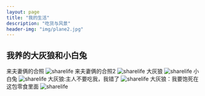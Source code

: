 ```yaml
---
layout: page
title: "我的生活"
description: "吃货与风景"
header-img: "img/plane2.jpg"
---
```



 ## 我养的大灰狼和小白兔
 来夫妻俩的合照
 ![](/images/sharelife/Rabbit1.png "sharelife")
 来夫妻俩的合照2
 ![](/images/sharelife/Rabbit2.png "sharelife")
 大灰狼
 ![](/images/sharelife/Rabbit3.png "sharelife")
 小白兔
 ![](/images/sharelife/Rabbit4.png "sharelife")
 大灰狼:主人不要吃我，我错了
 ![](/images/sharelife/Rabbit5.png "sharelife")
 大灰狼：我要饱死在这包零食里面
 ![](/images/sharelife/Rabbit6.png "sharelife")